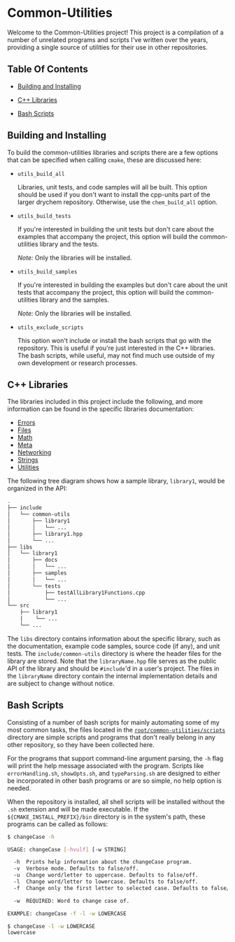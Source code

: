 # Common-Utilities

Welcome to the Common-Utilities project! This project is a compilation of a number of unrelated programs and scripts I've written over the years, providing a single source of utilities for their use in other repositories.

## Table Of Contents

- [Building and Installing](#Building-and-Installing)

- [C++ Libraries](#C++-Libraries)

- [Bash Scripts](#Bash-Scripts)

## Building and Installing

To build the common-utilities libraries and scripts there are a few options that can be specified when calling `cmake`, these are discussed here:

- `utils_build_all`

  Libraries, unit tests, and code samples will all be built. This option should be used if you don't want to install the cpp-units part of the larger drychem repository. Otherwise, use the `chem_build_all` option.

- `utils_build_tests`

  If you're interested in building the unit tests but don't care about the examples that accompany the project, this option will build the common-utilities library and the tests.

  *Note:* Only the libraries will be installed.

- `utils_build_samples`

  If you're interested in building the examples but don't care about the unit tests that accompany the project, this option will build the common-utilities library and the samples.

  *Note:* Only the libraries will be installed.

- `utils_exclude_scripts`

  This option won't include or install the bash scripts that go with the repository. This is useful if you're just interested in the C++ libraries. The bash scripts, while useful, may not find much use outside of my own development or research processes.

## C++ Libraries

The libraries included in this project include the following, and more information can be found in the specific libraries documentation:

- [Errors](libs/errors/docs/errors.md)
- [Files](libs/files/docs/files.md)
- [Math](libs/math/docs/math.md)
- [Meta](libs/meta/docs/meta.md)
- [Networking](libs/networking/docs/networking.md)
- [Strings](libs/strings/docs/strings.md)
- [Utilities](libs/utilities/docs/utilities.md)

The following tree diagram shows how a sample library, `library1`, would be organized in the API:

```bash
.
├── include
│   └── common-utils
│       ├── library1
│       │   └── ...
│       ├── library1.hpp
│       └── ...
├── libs
│   └── library1
│       ├── docs
│       │   └── ...
│       ├── samples
│       │   └── ...
│       └── tests
│           ├── testAllLibrary1Functions.cpp
│           └── ...
└── src
    ├── library1
    |    └── ...
    └── ...
```

The `libs` directory contains information about the specific library, such as the documentation, example code samples, source code (if any), and unit tests. The `include/common-utils` directory is where the header files for the library are stored. Note that the `libraryName.hpp` file serves as the public API of the library and should be `#include`'d in a user's project. The files in the `libraryName` directory contain the internal implementation details and are subject to change without notice.

## Bash Scripts

Consisting of a number of bash scripts for mainly automating some of my most common tasks, the files located in the [`root/common-utilities/scripts`](scripts) directory are simple scripts and programs that don't really belong in any other repository, so they have been collected here.

For the programs that support command-line argument parsing, the `-h` flag will print the help message associated with the program. Scripts like `errorHandling.sh`, `showOpts.sh`, and `typeParsing.sh` are designed to either be incorporated in other bash programs or are so simple, no help option is needed.

When the repository is installed, all shell scripts will be installed without the `.sh` extension and will be made executable. If the `${CMAKE_INSTALL_PREFIX}/bin` directory is in the system's path, these programs can be called as follows:

```bash
$ changeCase -h

USAGE: changeCase [-hvulf] [-w STRING]

  -h  Prints help information about the changeCase program.
  -v  Verbose mode. Defaults to false/off.
  -u  Change word/letter to uppercase. Defaults to false/off.
  -l  Change word/letter to lowercase. Defaults to false/off.
  -f  Change only the first letter to selected case. Defaults to false/off.

  -w  REQUIRED: Word to change case of.

EXAMPLE: changeCase -f -l -w LOWERCASE

$ changeCase -l -w LOWERCASE
lowercase
```
